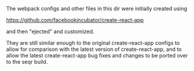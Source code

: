 The webpack configs and other files in this dir were initially created using 

https://github.com/facebookincubator/create-react-app

and then "ejected" and customized. 

They are still similar enough to the original create-react-app configs to allow for comparison with the latest version of create-react-app, and 
to allow the latest create-react-app bug fixes and changes to be ported over to the seqr build.
